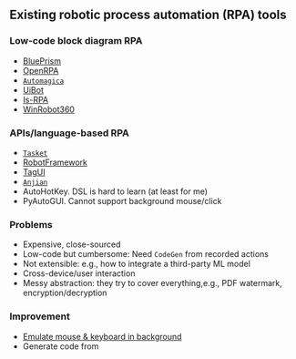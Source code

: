 ## Existing robotic process automation (RPA) tools

### Low-code block diagram RPA
- [BluePrism](https://www.youtube.com/watch?v=IcCLpzt7cLQ)
- [OpenRPA](https://github.com/open-rpa/openrpa)
- [`Automagica`](https://github.com/automagica/automagica)
- [UiBot](https://store.uibot.com.cn/robotscase)
- [Is-RPA](https://www.i-search.com.cn/industry-case/all/)
- [WinRobot360](https://www.winrobot360.com/)

### APIs/language-based RPA
- [`Tasket`](https://github.com/saucepleez/taskt)
- [RobotFramework](https://github.com/robotframework/robotframework)
- [TagUI](https://github.com/kelaberetiv/TagUI)
- [`Anjian`](http://www.anjian.com/)
- AutoHotKey. DSL is hard to learn (at least for me)
- PyAutoGUI. Cannot support background mouse/click

### Problems
- Expensive, close-sourced
- Low-code but cumbersome: Need `CodeGen` from recorded actions
- Not extensible: e.g., how to integrate a third-party ML model
- Cross-device/user interaction
- Messy abstraction: they try to cover everything,e.g., PDF watermark, encryption/decryption

### Improvement
- [Emulate mouse & keyboard in background](https://zhuanlan.zhihu.com/p/363186784)
- Generate code from 